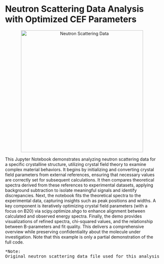 # Neutron Scattering Data Analysis with Optimized CEF Parameters

<p align="center">
  <img src="my_neutron_scattering_plot.png" alt="Neutron Scattering Data" width="400" />
</p>

This Jupyter Notebook demonstrates analyzing neutron scattering data for a specific crystalline structure, utilizing crystal field theory to examine complex material behaviors. It begins by initializing and converting crystal field parameters from external references, ensuring that necessary values are correctly set for subsequent calculations. It then compares theoretical spectra derived from these references to experimental datasets, applying background subtraction to isolate meaningful signals and identify discrepancies. Next, the notebook fits the theoretical spectra to the experimental data, capturing insights such as peak positions and widths. A key component is iteratively optimizing crystal field parameters (with a focus on B20) via scipy.optimize.shgo to enhance alignment between calculated and observed energy spectra. Finally, the demo provides visualizations of refined spectra, chi-squared values, and the relationship between B-parameters and fit quality. This delivers a comprehensive overview while preserving confidentiality about the molecule under investigation. Note that this example is only a partial demonstration of the full code.
<pre>
*Note:
Original neutron scattering data file used for this analysis is not disclosed in this repo.
</pre>
